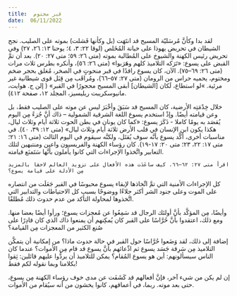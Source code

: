 ```yaml
---
title:  قبر مختوم
date:  06/11/2022
---
```


لقد بدا وكأنَّ مُرسَليّة المسيح قد انتَهَت (بل وكأنها فَشلت) بموته على الصليب. نجح الشيطان في تحريض يهوذا على خيانة المُخَلص (لوقا ٢٢: ٣، ٤؛ يوحنا ١٣: ٢٦، ٢٧) وفي تحريض رئيس الكهنة والشيوخ على المُطالبة بموته (متى ٢٦: ٥٩؛ متى ٢٧: ٢٠). بعد أن تمَّ القبض على يسوع: «تَرَكه التلاميذ كلهم وهَرَبوا» (متى ٢٦: ٥٦)، وأنكره بطرس ثلاث مرات (متى ٢٦: ٦٩–٧٥). الآن، كان يسوع راقدًا في قبر منحوتٍ في الصخر، مُغلق بحجر ضخم ومختوم، يحميه حراس من الرومان (متى ٢٧: ٥٧–٦٦)، ومُراقَب مِن قِبَل قوى شيطانية غير مرئية. »لو استطاع، لَكان [الشيطان] أبقى المسيح محجورًا في القبر» ( إلن ج. هوايت، مانيوسكريبت ريليسيز، المجلد ١٢، صفحة ٤١٢).

خلال خِدْمَتِه الأرضية، كان المسيح قد سَبَقَ وأخْبَرَ ليس عن موته على الصليب فقط، بل وعن قيامته أيضًا. وإذْ استخدم يسوع اللغة الشرقية الشمولية – ذاك أنَّ جُزءً مِن اليوم يُقصَد به يومًا كاملا - ذَكَرَ يسوع: «كما كان يونان في بطن الحوت ثلاثة أيام وثلاث ليال، هكذا يكون ابن الإنسان في قلب الأرض ثلاثة أيام وثلاث ليال» (متى ١٢: ٣٩، ٤٠). في مناسبات أخرى، أكَّد يسوع بأنَّه سوف يُقتَل، ولكنَّه سيقوم في اليوم الثالث (متى ١٦: ٢١؛ متى ١٧: ٢٢، ٢٣؛ متى ٢٠: ١٧-١٩). كان رؤساء الكهنة والفريسيون واعين ومنتبهين لتلك التعابير واتَّخذوا الإجراءات التي كانوا يأملون بأنَّها سَتَمنَع قيامته.

`اقرأ متى ٢٧: ٦٢–٦٦. كيف ساعَدَت هذه الأفعال على تزويد العالم لاحقا بالمزيد مِن الأدلة على قيامة يسوع؟`

كل الإجراءات الأمنية التي تمَّ اتِّخاذها لإبقاء يسوع محبوسًا في القبر جَعَلَت من انتصاره على الموت وعلى جنود الشر أكثر جلاءًا ووضوحًا بسبب كل الاحتياطات والتدابير التي اتَّخذوها لمحاولة التأكد من عدم حدوث ذلك مُطلقًا.

وأيضًا، مِن المؤكَّد بأنَّ أولئك الرجال قد سَمِعُوا عن مُعجزات يسوع؛ ورأوا أيضًا بعضا منها. ومع ذلك، اعتقدوا بأنَّ حُرَّاسًا على القبر كان يُمكِنهم أن يمنعوا ذاك الذي كان قادِرًا على صُنع الكثير من المعجزات مِن القيامة؟

إضافة إلى ذلك، لقد وَضَعوا حُرَّاسًا حول القبر في حالة حدوث ماذا؟ من إمكانية أن يتمكَّن التلاميذ مِن سَرِقة جَسَد يسوع ثم ادِّعائهم بأنَّ يسوع قد قام مِن الأموات؟ عندما كان الناس سيسألونهم: أين هو يسوع المُقام؟ يمكن للتلاميذ أن يردُّوا عليهم قائلين: ثِقوا بكلامنا وبما نقوله لكم فقط!

إن لم يكن من شيء آخر، فإنَّ أفعالهم قد كَشَفَت عن مدى خوف رؤساء الكهنة مِن يسوع، حتى بعد موته. ربما، في أعماقهم، كانوا يخشون من أنه سيُقام من الأموات.